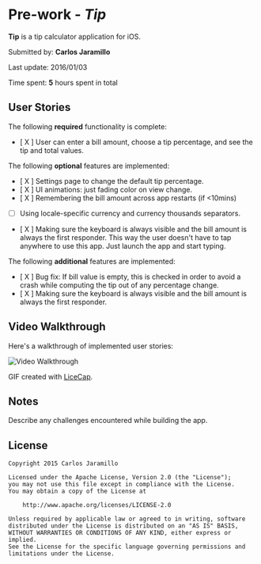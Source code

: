 # Pre-work - *Tip*

**Tip** is a tip calculator application for iOS.

Submitted by: **Carlos Jaramillo**

Last update: 2016/01/03

Time spent: **5** hours spent in total

## User Stories

The following **required** functionality is complete:

* [ X ] User can enter a bill amount, choose a tip percentage, and see the tip and total values.

The following **optional** features are implemented:

* [ X ] Settings page to change the default tip percentage.
* [ X ] UI animations: just fading color on view change.
* [ X ] Remembering the bill amount across app restarts (if <10mins)
* [ ] Using locale-specific currency and currency thousands separators.
* [ X ] Making sure the keyboard is always visible and the bill amount is always the first responder. This way the user doesn't have to tap anywhere to use this app. Just launch the app and start typing.

The following **additional** features are implemented:

* [ X ] Bug fix: If bill value is empty, this is checked in order to avoid a crash while computing the tip out of any percentage change.
* [ X ] Making sure the keyboard is always visible and the bill amount is always the first responder.

## Video Walkthrough 

Here's a walkthrough of implemented user stories:

<img src="http://i.imgur.com/dmdc3NF.gif" title='Video Walkthrough' width='' alt='Video Walkthrough' />

GIF created with [LiceCap](http://www.cockos.com/licecap/).

## Notes

Describe any challenges encountered while building the app.

## License

    Copyright 2015 Carlos Jaramillo

    Licensed under the Apache License, Version 2.0 (the "License");
    you may not use this file except in compliance with the License.
    You may obtain a copy of the License at

        http://www.apache.org/licenses/LICENSE-2.0

    Unless required by applicable law or agreed to in writing, software
    distributed under the License is distributed on an "AS IS" BASIS,
    WITHOUT WARRANTIES OR CONDITIONS OF ANY KIND, either express or implied.
    See the License for the specific language governing permissions and
    limitations under the License.